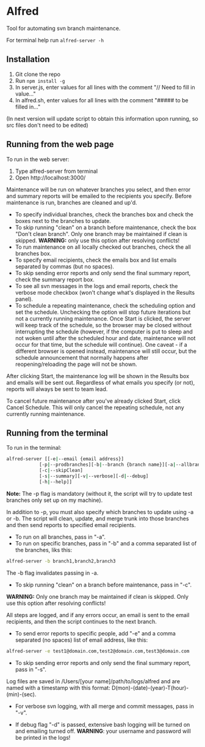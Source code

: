 # Alfred
Tool for automating svn branch maintenance.

For terminal help run `alfred-server -h`

## Installation

1. Git clone the repo
2. Run `npm install -g`
3. In server.js, enter values for all lines with the comment "// Need to fill in value..."
4. In alfred.sh, enter values for all lines with the comment "##### to be filled in..."

(In next version will update script to obtain this information upon running, so src files don't need to be edited)

## Running from the web page

To run in the web server:

1. Type alfred-server from terminal
2. Open http://localhost:3000/

Maintenance will be run on whatever branches you select, and then error and summary reports will be emailed to the recipients you specify.  Before maintenance is run, branches are cleaned and up'd.
* To specify individual branches, check the branches box and check the boxes next to the branches to update.
* To skip running "clean" on a branch before maintenance, check the box "Don't clean branch". Only one branch may be maintained if clean is skipped. **WARNING:** only use this option after resolving conflicts!
* To run maintenance on all locally checked out branches, check the all branches box.
* To specify email recipients, check the emails box and list emails separated by commas (but no spaces).
* To skip sending error reports and only send the final summary report, check the summary report box.
* To see all svn messages in the logs and email reports, check the verbose mode checkbox (won't change what's displayed in the Results panel).
* To schedule a repeating maintenance, check the scheduling option and set the schedule. Unchecking the option will stop future iterations but not a currently running maintenance. Once Start is clicked, the server will keep track of the schedule, so the browser may be closed without interrupting the schedule (however, if the computer is put to sleep and not woken until after the scheduled hour and date, maintenance will not occur for that time, but the schedule will continue). One caveat - if a different browser is opened instead, maintenance will still occur, but the schedule announcement that normally happens after reopening/reloading the page will not be shown.

After clicking Start, the maintenance log will be shown in the Results box and emails will be sent out. Regardless of what emails you specify (or not), reports will always be sent to team lead.

To cancel future maintenance after you've already clicked Start, click Cancel Schedule. This will only cancel the repeating schedule, not any currently running maintenance.

## Running from the terminal

To run in the terminal:

```bash
alfred-server [[-e|--email {email address}]
    		[-p|--prodbranches][-b|--branch {branch name}][-a|--allbranches]
    		[-c|--skipClean]
    		[-s|--summary][-v|--verbose][-d|--debug]
    		[-h|--help]]
```

**Note:** The -p flag is mandatory (without it, the script will try to update test branches only set up on my machine).

In addition to -p, you must also specify which branches to update using -a or -b. The script will clean, update, and merge trunk into those branches and then send reports to specified email recipients.
* To run on all branches, pass in "-a".
* To run on specific branches, pass in "-b" and a comma separated list of the branches, liks this:

```bash
alfred-server -b branch1,branch2,branch3
```

The -b flag invalidates passing in -a.

* To skip running "clean" on a branch before maintenance, pass in "-c".

**WARNING:** Only one branch may be maintained if clean is skipped. Only use this option after resolving conflicts!

All steps are logged, and if any errors occur, an email is sent to the email recipients, and then the script continues to the next branch.
* To send error reports to specific people, add "-e" and a comma separated (no spaces) list of email address, like this:

```bash
alfred-server -e test1@domain.com,test2@domain.com,test3@domain.com
```

* To skip sending error reports and only send the final summary report, pass in "-s".

Log files are saved in /Users/[your name]/path/to/logs/alfred and are named with a timestamp with this format: D(mon)-(date)-(year)-T(hour)-(min)-(sec).
* For verbose svn logging, with all merge and commit messages, pass in "-v".

* If debug flag "-d" is passed, extensive bash logging will be turned on and emailing turned off.  **WARNING**: your username and password will be printed in the logs!

